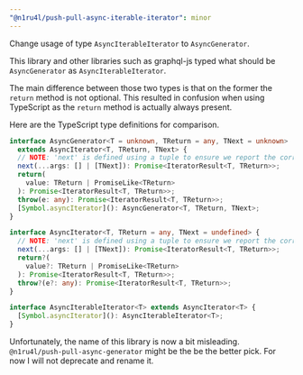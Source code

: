 ```yaml
---
"@n1ru4l/push-pull-async-iterable-iterator": minor
---
```


Change usage of type `AsyncIterableIterator` to `AsyncGenerator`.

This library and other libraries such as graphql-js typed what should be `AsyncGenerator` as `AsyncIterableIterator`.

The main difference between those two types is that on the former the `return` method is not optional. This resulted in confusion when using TypeScript as the `return` method is actually always present.

Here are the TypeScript type definitions for comparison.

```ts
interface AsyncGenerator<T = unknown, TReturn = any, TNext = unknown>
  extends AsyncIterator<T, TReturn, TNext> {
  // NOTE: 'next' is defined using a tuple to ensure we report the correct assignability errors in all places.
  next(...args: [] | [TNext]): Promise<IteratorResult<T, TReturn>>;
  return(
    value: TReturn | PromiseLike<TReturn>
  ): Promise<IteratorResult<T, TReturn>>;
  throw(e: any): Promise<IteratorResult<T, TReturn>>;
  [Symbol.asyncIterator](): AsyncGenerator<T, TReturn, TNext>;
}
```

```ts
interface AsyncIterator<T, TReturn = any, TNext = undefined> {
  // NOTE: 'next' is defined using a tuple to ensure we report the correct assignability errors in all places.
  next(...args: [] | [TNext]): Promise<IteratorResult<T, TReturn>>;
  return?(
    value?: TReturn | PromiseLike<TReturn>
  ): Promise<IteratorResult<T, TReturn>>;
  throw?(e?: any): Promise<IteratorResult<T, TReturn>>;
}

interface AsyncIterableIterator<T> extends AsyncIterator<T> {
  [Symbol.asyncIterator](): AsyncIterableIterator<T>;
}
```

Unfortunately, the name of this library is now a bit misleading. `@n1ru4l/push-pull-async-generator` might be the be the better pick. For now I will not deprecate and rename it.
